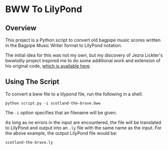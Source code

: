 BWW To LilyPond
===============

Overview
---

This project is a Python script to convert old bagpipe music scores written in the Bagpipe Music Writer format to LilyPond notation.

The initial idea for this was not my own, but my discovery of Jezra Lickter's bwwtolily project inspired me to do some additional work and extension of his original code, [which is available here](http://www.jezra.net/projects/bwwtolily).

Using The Script
---

To convert a bww file to a lilypond file, run the following in a shell:

`python script.py -i scotland-the-brave.bww`

The `-i` option specifies that an filename will be given.

As long as no errors in the input are encountered, the file will be translated to LilyPond and output into an `.ly` file with the same name as the input. For the above example, the output LilyPond file would be:

`scotland-the-brave.ly` 

